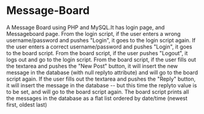 # Message-Board
A Message Board using PHP and MySQL.It has login page, and Messageboard page.
From the login script, if the user enters a wrong username/password and pushes "Login", it goes to the login script again. If the user enters a correct username/password and pushes "Login", it goes to the board script. From the board script, if the user pushes "Logout", it logs out and go to the login script. From the board script, if the user fills out the textarea and pushes the "New Post" button, it will insert the new message in the database (with null replyto attribute) and will go to the board script again. If the user fills out the textarea and pushes the "Reply" button, it will insert the message in the database -- but this time  the replyto value is to be set, and will go to the board script again.
The board script prints all the messages in the database as a flat list ordered by date/time (newest first, oldest last)
